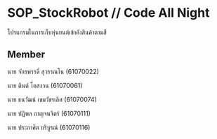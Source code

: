 # SOP_StockRobot // Code All Night
โปรแกรมในการเก็บหุ่นยนต์เข้าคังสินค้าตามสี
 
## Member
นาย จักรพรรดิ์ สุวรรณโน (61070022)

นาย ตินต์ โตสงวน (61070061)

นาย ธนวัฒน์ เขมวัชรเลิศ (61070074)

นาย ปฏิพล กาญจนจิตร์ (61070111)

นาย ประกาศิต บริบูรณ์ (61070116)
